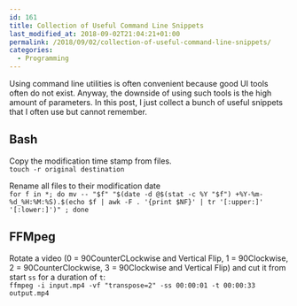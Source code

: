```yaml
---
id: 161
title: Collection of Useful Command Line Snippets
last_modified_at: 2018-09-02T21:04:21+01:00
permalink: /2018/09/02/collection-of-useful-command-line-snippets/
categories:
  - Programming
---
```

Using command line utilities is often convenient because good UI tools often do not exist. Anyway, the downside of using such tools is the high amount of parameters. In this post, I just collect a bunch of useful snippets that I often use but cannot remember.

<!--more-->

## Bash

Copy the modification time stamp from files.  
`touch -r original destination`

Rename all files to their modification date  
`for f in *; do mv -- "$f" "$(date -d @$(stat -c %Y "$f") +%Y-%m-%d_%H:%M:%S).$(echo $f | awk -F . '{print $NF}' | tr '[:upper:]' '[:lower:]')" ; done`

## FFMpeg

Rotate a video (0 = 90CounterCLockwise and Vertical Flip, 1 = 90Clockwise, 2 = 90CounterClockwise, 3 = 90Clockwise and Vertical Flip) and cut it from start `ss` for a duration of `t`:  
`ffmpeg -i input.mp4 -vf "transpose=2" -ss 00:00:01 -t 00:00:33 output.mp4`